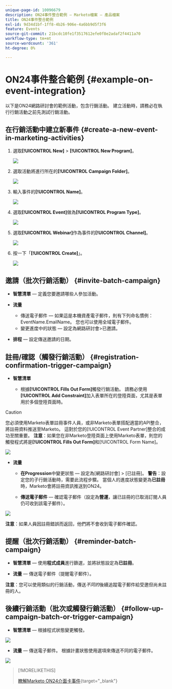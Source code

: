 ```yaml
---
unique-page-id: 10096679
description: ON24事件整合範例 — Marketo檔案 — 產品檔案
title: ON24事件整合範例
exl-id: 9d34d1bf-1ff8-4b26-906e-4a6bb9d5f3f6
feature: Events
source-git-commit: 21bcdc10fe1f3517612efe0f8e2adaf2f4411a70
workflow-type: tm+mt
source-wordcount: '361'
ht-degree: 0%

---
```


# ON24事件整合範例 {#example-on-event-integration}

以下是ON24網路研討會的範例活動，包含行銷活動。 建立活動時，請務必在執行行銷活動之前先測試行銷活動。

## 在行銷活動中建立新事件 {#create-a-new-event-in-marketing-activities}

1. 選取&#x200B;**[!UICONTROL New]** > **[!UICONTROL New Program]**。

   ![](assets/image2015-12-22-15-3a35-3a15.png)

1. 選取活動將進行所在的&#x200B;**[!UICONTROL Campaign Folder]**。

   ![](assets/image2015-12-22-15-3a39-3a51.png)

1. 輸入事件的&#x200B;**[!UICONTROL Name]**。

   ![](assets/image2015-12-22-15-3a43-3a4.png)

1. 選取&#x200B;**[!UICONTROL Event]**&#x200B;做為&#x200B;**[!UICONTROL Program Type]**。

   ![](assets/image2015-12-22-15-3a44-3a41.png)

1. 選取&#x200B;**[!UICONTROL Webinar]**&#x200B;作為事件的&#x200B;**[!UICONTROL Channel]**。

   ![](assets/image2015-12-22-15-3a46-3a34.png)

1. 按一下「**[!UICONTROL Create]**」。

   ![](assets/image2015-12-22-15-3a48-3a20.png)

## 邀請（批次行銷活動）  {#invite-batch-campaign}

* **智慧清單** — 定義您要邀請哪些人參加活動。
* **流量**

   * 傳送電子郵件 — 如果這是本機資產電子郵件，則有下列命名慣例： EventName.EmailName。 您也可以使用全域電子郵件。
   * 變更進度中的狀態 — 設定為網路研討會>已邀請。

* **排程** — 設定傳送邀請的日期。

## 註冊/確認（觸發行銷活動） {#registration-confirmation-trigger-campaign}

* **智慧清單**

   * 根據&#x200B;**[!UICONTROL Fills Out Form]**&#x200B;觸發行銷活動。 請務必使用&#x200B;**[!UICONTROL Add Constraint]**&#x200B;加入表單所在的登陸頁面，尤其是表單用於多個登陸頁面時。

>[!CAUTION]
>
>您必須使用Marketo表單註冊事件人員，或非Marketo表單搭配適當的API整合，將註冊資料推送至Marketo。 這對於您的[!UICONTROL Event Partner]整合的成功至關重要。 **注意**：如果您在非Marketo登陸頁面上使用Marketo表單，則您的觸發程式將是&#x200B;**[!UICONTROL Fills Out Form]**&#x200B;和[!UICONTROL Form Name]。

![](assets/image2015-12-22-15-3a50-3a22.png)

* **流量**

   * **在Progression**&#x200B;中變更狀態 — 設定為[網路研討會] > [已註冊]。 **警告**：設定您的子行銷活動時，需要此流程步驟。 當個人的進度狀態變更為&#x200B;**已註冊**&#x200B;時，Marketo會將註冊資訊推送到ON24。

   * **傳送電子郵件** — 確認電子郵件（設定為&#x200B;**營運**，讓已註冊的已取消訂閱人員仍可收到該電子郵件）。

![](assets/image2015-12-22-15-3a52-3a9.png)

**注意**：如果人員因註冊錯誤而返回，他們將不會收到電子郵件確認。

## 提醒（批次行銷活動） {#reminder-batch-campaign}

* **智慧清單** — 使用&#x200B;**程式成員**&#x200B;進行篩選，並將狀態設定為&#x200B;**已註冊**。

* **流量** — 傳送電子郵件（提醒電子郵件）。

**注意**：您可以使用類似的行銷活動，傳送&#x200B;*不同的*&#x200B;後續追蹤電子郵件給受邀但尚未註冊的人。

## 後續行銷活動（批次或觸發行銷活動） {#follow-up-campaign-batch-or-trigger-campaign}

* **智慧清單** — 根據程式狀態變更觸發。

![](assets/image2015-12-22-15-3a57-3a25.png)

* **流量** — 傳送電子郵件。 根據計畫狀態使用選項來傳送不同的電子郵件。

![](assets/ten.png)

>[!MORELIKETHIS]
>
>[瞭解Marketo ON24介面卡事件](/help/marketo/product-docs/demand-generation/events/create-an-event/create-an-event-with-the-marketo-on24-adapter/understanding-marketo-on24-adapter-events.md){target="_blank"}
